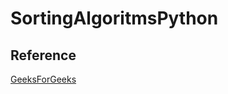 # SortingAlgoritmsPython

## Reference
[GeeksForGeeks](https://www.geeksforgeeks.org/sorting-algorithms/)
